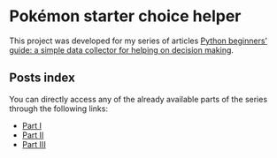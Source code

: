 # Pokémon starter choice helper
This project was developed for my series of articles [Python beginners' guide: a simple data collector for helping on decision making](https://medium.com/@hiviniciusbs/python-beginners-guide-a-simple-data-collector-for-helping-on-decision-making-part-i-9df463c475cc).

## Posts index
You can directly access any of the already available parts of the series through the following links:

- [Part I](https://medium.com/@hiviniciusbs/python-beginners-guide-a-simple-data-collector-for-helping-on-decision-making-part-i-9df463c475cc)
- [Part II](https://medium.com/@hiviniciusbs/python-beginners-guide-a-simple-data-collector-for-helping-on-decision-making-part-ii-c894fb684d7e)
- [Part III](https://medium.com/@hiviniciusbs/python-beginners-guide-a-simple-data-collector-for-helping-on-decision-making-part-iii-e2b2628d30e0)